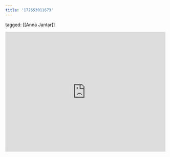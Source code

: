 ```yaml
---
title: '172653011673'
---
```

tagged: [[Anna Jantar]]
<iframe allow="accelerometer; autoplay; clipboard-write; encrypted-media; gyroscope; picture-in-picture" allowfullscreen="" frameborder="0" height="375" id="youtube_iframe" src="https://www.youtube.com/embed/Qr5ni3mJnbg?feature=oembed&amp;enablejsapi=1&amp;origin=https://safe.txmblr.com&amp;wmode=opaque" width="500"></iframe>